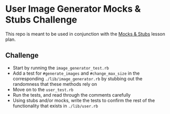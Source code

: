 # User Image Generator Mocks & Stubs Challenge

This repo is meant to be used in conjunction with the [Mocks & Stubs](https://backend.turing.io/module1/lessons/mocks_stubs)
lesson plan.

## Challenge

- Start by running the `image_generator_test.rb`
- Add a test for `#generate_images` and `#change_max_size` in the corresponding `./lib/image_generator.rb` by stubbing out the randomness that these methods rely on
- Move on to the `user_test.rb`
- Run the tests, and read through the comments carefully
- Using stubs and/or mocks, write the tests to confirm the rest of the functionality that exists in `./lib/user.rb`
